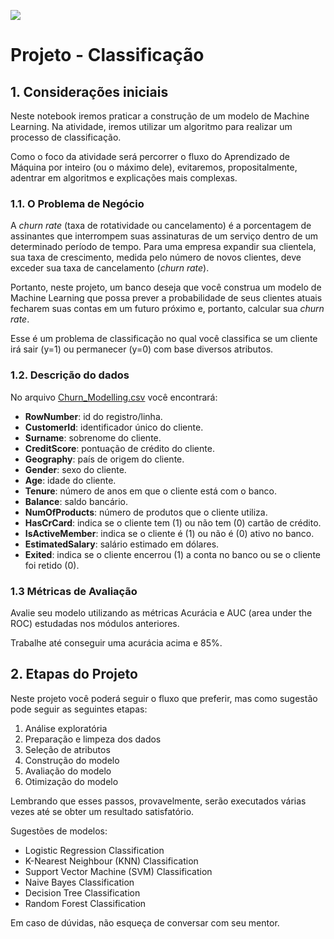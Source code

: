 ![](https://i.imgur.com/JsMvGnP.png)

# Projeto - Classificação

## 1. Considerações iniciais

Neste notebook iremos praticar a construção de um modelo de Machine Learning. Na atividade, iremos utilizar um algoritmo para realizar um processo de classificação. 

Como o foco da atividade será percorrer o fluxo do Aprendizado de Máquina por inteiro (ou o máximo dele), evitaremos, propositalmente, adentrar em algoritmos e explicações mais complexas.


### 1.1. O Problema de Negócio

A _churn rate_ (taxa de rotatividade ou cancelamento) é a porcentagem de assinantes que interrompem suas assinaturas de um serviço dentro de um determinado período de tempo. Para uma empresa expandir sua clientela, sua taxa de crescimento, medida pelo número de novos clientes, deve exceder sua taxa de cancelamento (_churn rate_).

Portanto, neste projeto, um banco deseja que você construa um modelo de Machine Learning que possa prever a probabilidade de seus clientes atuais fecharem suas contas em um futuro próximo e, portanto, calcular sua _churn rate_.

Esse é um problema de classificação no qual você classifica se um cliente irá sair (y=1) ou permanecer (y=0) com base diversos atributos.

### 1.2. Descrição do dados

No arquivo [Churn_Modelling.csv](https://github.com/mharcoshungria/classification_churn_rate/blob/main/churn_modelling.csv) você encontrará:

- **RowNumber**: id do registro/linha.
- **CustomerId**: identificador único do cliente.
- **Surname**: sobrenome do cliente.
- **CreditScore**: pontuação de crédito do cliente.
- **Geography**: país de origem do cliente.
- **Gender**: sexo do cliente.
- **Age**: idade do cliente.
- **Tenure**: número de anos em que o cliente está com o banco.
- **Balance**: saldo bancário.
- **NumOfProducts**: número de produtos que o cliente utiliza.
- **HasCrCard**: indica se o cliente tem (1) ou não tem (0) cartão de crédito.
- **IsActiveMember**: indica se o cliente é (1) ou não é (0) ativo no banco.
- **EstimatedSalary**: salário estimado em dólares.
- **Exited**: indica se o cliente encerrou (1) a conta no banco ou se o cliente foi retido (0).


### 1.3 Métricas de Avaliação

Avalie seu modelo utilizando as métricas Acurácia e AUC (area under the ROC) estudadas nos módulos anteriores.

Trabalhe até conseguir uma acurácia acima e 85%.

## 2. Etapas do Projeto

Neste projeto você poderá seguir o fluxo que preferir, mas como sugestão pode seguir as seguintes etapas:
1. Análise exploratória 
2. Preparação e limpeza dos dados
3. Seleção de atributos
4. Construção do modelo
5. Avaliação do modelo
6. Otimização do modelo

Lembrando que esses passos, provavelmente, serão executados várias vezes até se obter um resultado satisfatório.

Sugestões de modelos:
* Logistic Regression Classification
* K-Nearest Neighbour (KNN) Classification
* Support Vector Machine (SVM) Classification
* Naive Bayes Classification
* Decision Tree Classification
* Random Forest Classification

Em caso de dúvidas, não esqueça de conversar com seu mentor.
